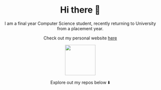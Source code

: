 <h1 align="center">
   Hi there 👋
</h1>

<p align="center">
 I am a final year Computer Science student, recently returning to University from a placement year.
</p>


<p align="center">
  Check out my personal website <a href="https://conranpearce.github.io/">here</a>
</p>


<p align="center">
  <img width="100" src="https://media.giphy.com/media/du3J3cXyzhj75IOgvA/giphy.gif">
</p>

<p align="center">
Explore out my repos below ⬇️  
</p>
<!--
**conranpearce/conranpearce** is a ✨ _special_ ✨ repository because its `README.md` (this file) appears on your GitHub profile.

Here are some ideas to get you started:

- 🔭 I’m currently working on ...
- 🌱 I’m currently learning ...
- 👯 I’m looking to collaborate on ...
- 🤔 I’m looking for help with ...
- 💬 Ask me about ...
- 📫 How to reach me: ...
- 😄 Pronouns: ...
- ⚡ Fun fact: ...
-->
